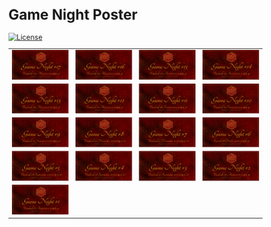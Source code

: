 
<!-- README.md is generated from README.Rmd. Please edit that file -->

# Game Night Poster

<!-- badges: start -->

[![License](https://img.shields.io/github/license/mcanouil/game-night)](LICENSE)
<!-- badges: end -->

<table>
<tr>
<td align="center">
<a href="posters/2022-05-20"><img alt="Poster for 2022-05-20 game night" src="thumbs/2022-05-20.png" width="100%" height="auto" /></a>
</td>
<td align="center">
<img alt="Poster for 2022-05-13 game night" src="thumbs/2022-05-13.png" width="100%" height="auto" />
</td>
<td align="center">
<img alt="Poster for 2022-04-22 game night" src="thumbs/2022-04-22.png" width="100%" height="auto" />
</td>
<td align="center">
<img alt="Poster for 2022-04-15 game night" src="thumbs/2022-04-15.png" width="100%" height="auto" />
</td>
</tr>
<tr>
<td align="center">
<img alt="Poster for 2022-03-25 game night" src="thumbs/2022-03-25.png" width="100%" height="auto" />
</td>
<td align="center">
<img alt="Poster for 2022-03-11 game night" src="thumbs/2022-03-11.png" width="100%" height="auto" />
</td>
<td align="center">
<img alt="Poster for 2022-02-18 game night" src="thumbs/2022-02-18.png" width="100%" height="auto" />
</td>
<td align="center">
<img alt="Poster for 2022-02-04 game night" src="thumbs/2022-02-04.png" width="100%" height="auto" />
</td>
</tr>
<tr>
<td align="center">
<img alt="Poster for 2022-01-21 game night" src="thumbs/2022-01-21.png" width="100%" height="auto" />
</td>
<td align="center">
<img alt="Poster for 2021-11-12 game night" src="thumbs/2021-11-12.png" width="100%" height="auto" />
</td>
<td align="center">
<img alt="Poster for 2021-11-05 game night" src="thumbs/2021-11-05.png" width="100%" height="auto" />
</td>
<td align="center">
<img alt="Poster for 2021-10-16 game night" src="thumbs/2021-10-16.png" width="100%" height="auto" />
</td>
</tr>
<tr>
<td align="center">
<img alt="Poster for 2021-09-24 game night" src="thumbs/2021-09-24.png" width="100%" height="auto" />
</td>
<td align="center">
<img alt="Poster for 2021-09-17 game night" src="thumbs/2021-09-17.png" width="100%" height="auto" />
</td>
<td align="center">
<img alt="Poster for 2021-09-10 game night" src="thumbs/2021-09-10.png" width="100%" height="auto" />
</td>
<td align="center">
<img alt="Poster for 2021-08-27 game night" src="thumbs/2021-08-27.png" width="100%" height="auto" />
</td>
</tr>
<tr>
<td align="center">
<img alt="Poster for 2021-08-06 game night" src="thumbs/2021-08-06.png" width="100%" height="auto" />
</td>
</tr>
</table>

